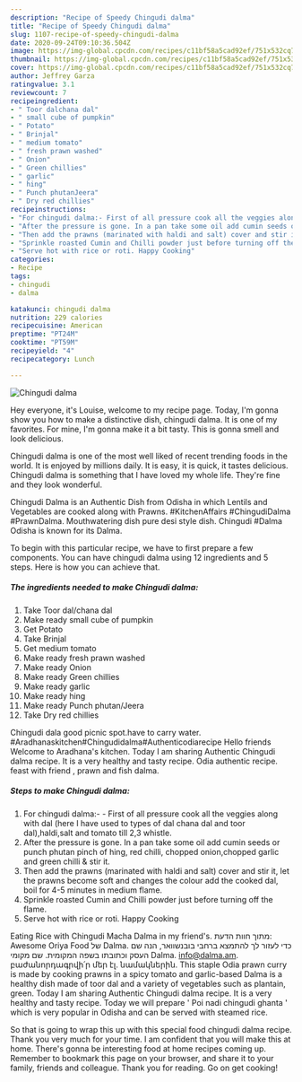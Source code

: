 ```yaml
---
description: "Recipe of Speedy Chingudi dalma"
title: "Recipe of Speedy Chingudi dalma"
slug: 1107-recipe-of-speedy-chingudi-dalma
date: 2020-09-24T09:10:36.504Z
image: https://img-global.cpcdn.com/recipes/c11bf58a5cad92ef/751x532cq70/chingudi-dalma-recipe-main-photo.jpg
thumbnail: https://img-global.cpcdn.com/recipes/c11bf58a5cad92ef/751x532cq70/chingudi-dalma-recipe-main-photo.jpg
cover: https://img-global.cpcdn.com/recipes/c11bf58a5cad92ef/751x532cq70/chingudi-dalma-recipe-main-photo.jpg
author: Jeffrey Garza
ratingvalue: 3.1
reviewcount: 7
recipeingredient:
- " Toor dalchana dal"
- " small cube of pumpkin"
- " Potato"
- " Brinjal"
- " medium tomato"
- " fresh prawn washed"
- " Onion"
- " Green chillies"
- " garlic"
- " hing"
- " Punch phutanJeera"
- " Dry red chillies"
recipeinstructions:
- "For chingudi dalma:- First of all pressure cook all the veggies along with dal (here I have used to types of dal chana dal and toor dal),haldi,salt and tomato till 2,3 whistle."
- "After the pressure is gone. In a pan take some oil add cumin seeds or punch phutan pinch of hing, red chilli, chopped onion,chopped garlic and green chilli &amp; stir it."
- "Then add the prawns (marinated with haldi and salt) cover and stir it, let the prawns become soft and changes the colour add the cooked dal, boil for 4-5 minutes in medium flame."
- "Sprinkle roasted Cumin and Chilli powder just before turning off the flame."
- "Serve hot with rice or roti. Happy Cooking"
categories:
- Recipe
tags:
- chingudi
- dalma

katakunci: chingudi dalma 
nutrition: 229 calories
recipecuisine: American
preptime: "PT24M"
cooktime: "PT59M"
recipeyield: "4"
recipecategory: Lunch

---
```



![Chingudi dalma](https://img-global.cpcdn.com/recipes/c11bf58a5cad92ef/751x532cq70/chingudi-dalma-recipe-main-photo.jpg)

Hey everyone, it's Louise, welcome to my recipe page. Today, I'm gonna show you how to make a distinctive dish, chingudi dalma. It is one of my favorites. For mine, I'm gonna make it a bit tasty. This is gonna smell and look delicious.

Chingudi dalma is one of the most well liked of recent trending foods in the world. It is enjoyed by millions daily. It is easy, it is quick, it tastes delicious. Chingudi dalma is something that I have loved my whole life. They're fine and they look wonderful.

Chingudi Dalma is an Authentic Dish from Odisha in which Lentils and Vegetables are cooked along with Prawns. #KitchenAffairs #ChingudiDalma #PrawnDalma. Mouthwatering dish pure desi style dish. Chingudi #Dalma Odisha is known for its Dalma.


To begin with this particular recipe, we have to first prepare a few components. You can have chingudi dalma using 12 ingredients and 5 steps. Here is how you can achieve that.

<!--inarticleads1-->

##### The ingredients needed to make Chingudi dalma:

1. Take  Toor dal/chana dal
1. Make ready  small cube of pumpkin
1. Get  Potato
1. Take  Brinjal
1. Get  medium tomato
1. Make ready  fresh prawn washed
1. Make ready  Onion
1. Make ready  Green chillies
1. Make ready  garlic
1. Make ready  hing
1. Make ready  Punch phutan/Jeera
1. Take  Dry red chillies


Chingudi dala good picnic spot.have to carry water. #Aradhanaskitchen#Chingudidalma#Authenticodiarecipe Hello friends Welcome to Aradhana&#39;s kitchen. Today I am sharing Authentic Chingudi dalma recipe. It is a very healthy and tasty recipe. Odia authentic recipe. feast with friend , prawn and fish dalma. 

<!--inarticleads2-->

##### Steps to make Chingudi dalma:

1. For chingudi dalma:- - First of all pressure cook all the veggies along with dal (here I have used to types of dal chana dal and toor dal),haldi,salt and tomato till 2,3 whistle.
1. After the pressure is gone. In a pan take some oil add cumin seeds or punch phutan pinch of hing, red chilli, chopped onion,chopped garlic and green chilli &amp; stir it.
1. Then add the prawns (marinated with haldi and salt) cover and stir it, let the prawns become soft and changes the colour add the cooked dal, boil for 4-5 minutes in medium flame.
1. Sprinkle roasted Cumin and Chilli powder just before turning off the flame.
1. Serve hot with rice or roti. Happy Cooking


Eating Rice with Chingudi Macha Dalma in my friend&#39;s. מתוך חוות הדעת: Awesome Oriya Food של ‪Dalma‬. כדי לעזור לך להתמצא ברחבי בובנשוואר, הנה שם העסק וכתובתו בשפה המקומית. שם מקומי Dalma. info@dalma.am. բաժանորդագրվի՛ր մեր էլ. նամակներին. This staple Odia prawn curry is made by cooking prawns in a spicy tomato and garlic-based Dalma is a healthy dish made of toor dal and a variety of vegetables such as plantain, green. Today I am sharing Authentic Chingudi dalma recipe. It is a very healthy and tasty recipe. Today we will prepare &#39; Poi nadi chingudi ghanta &#39; which is very popular in Odisha and can be served with steamed rice. 

So that is going to wrap this up with this special food chingudi dalma recipe. Thank you very much for your time. I am confident that you will make this at home. There's gonna be interesting food at home recipes coming up. Remember to bookmark this page on your browser, and share it to your family, friends and colleague. Thank you for reading. Go on get cooking!
